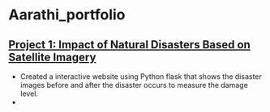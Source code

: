 # Aarathi_portfolio

## [Project 1: Impact of Natural Disasters Based on Satellite Imagery](https://github.com/AarathiNadathur/Impact-of-natural-disaster-based-on-satellite-images)
* Created a interactive website using Python flask that shows the disaster images before and after the disaster occurs to measure the damage level.
* 
